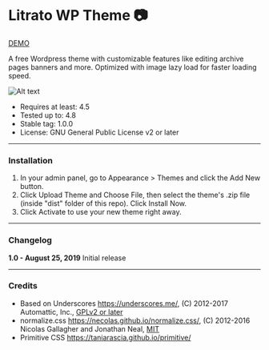 # Litrato WP Theme 📷

[DEMO](http://lamswpdemo.rf.gd/litrato/)

A free Wordpress theme with customizable features like editing archive pages banners and more. Optimized with image lazy load for faster loading speed.

![Alt text](https://himigatliwanag.files.wordpress.com/2019/10/litrato-screenshot.jpg "Litrato WP Theme")

- Requires at least: 4.5
- Tested up to: 4.8
- Stable tag: 1.0.0
- License: GNU General Public License v2 or later

---

### Installation

1. In your admin panel, go to Appearance > Themes and click the Add New button.
2. Click Upload Theme and Choose File, then select the theme's .zip file (inside "dist" folder of this repo). Click Install Now.
3. Click Activate to use your new theme right away.

---

### Changelog

**1.0 - August 25, 2019**
Initial release

---

### Credits

- Based on Underscores https://underscores.me/, (C) 2012-2017 Automattic, Inc., [GPLv2 or later](https://www.gnu.org/licenses/gpl-2.0.html)
- normalize.css https://necolas.github.io/normalize.css/, (C) 2012-2016 Nicolas Gallagher and Jonathan Neal, [MIT](https://opensource.org/licenses/MIT)
- Primitive CSS https://taniarascia.github.io/primitive/
